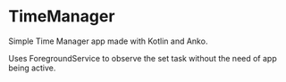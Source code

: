 # TimeManager
Simple Time Manager app made with Kotlin and Anko.

Uses ForegroundService to observe the set task without the need of app being active.
